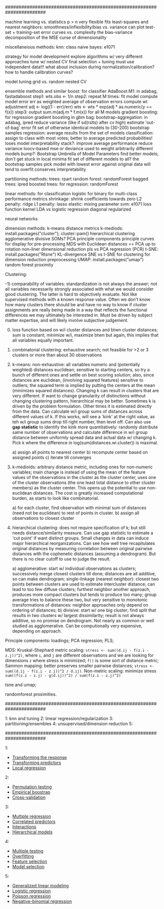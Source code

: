 #######################################################################

machine learning vs. statistics
  p > n
  very flexible fits
  least-squares and nearest neighbors: 
    smoothness/inflexibility/bias vs. variance
    can plot test-set + training-set error curves vs. complexity
  the bias-variance decomposition of the MSE
  curse of dimensionality

miscellaneious methods:
  knn: class
  naive bayes: e1071

strategy for model development
  explore algorithms w/ very different approaches
  tune w/ nested CV
  final selection + tuning must use independent data!!!
    what about inclusion during normalization/calibration?
    how to handle calibration curves?

model tuning
  grid vs. random
  nested CV

ensemble methods and similar
  boost: 
    for classifier AdaBoost.M1: in adabag, fastadaboost
      step1: wts.obs <- 1/n
      step2: repeat M times:
        fit model
        compute model error err as weighted average of observation errors
        compute wt adjustment adj <- log((1 - err)/err)
        wts <- wts * exp(adj * as.numeric(y == f(x))
      step3: output sum.m(adj.m * f.m(x)) for all M models
    gradient boosting:
    for regression gradient boosting in gbm
  bag: bootstrap-aggregation: in adabag, ipred
    reduce variance (like if sd(rslts) after cv high)
    estimate 'out-of-bag' error
    fit set of otherwise identical models to (30-200) bootstrap samples
    regression: average results from the set of models 
    classification: assign to class with most votes; better to average predicted probabilities!
    loses model interpretability
  stack?: 
    improve average performance
    reduce variance
    loocv-based mse or deviance used to weight arbitrarily different models
  bump?: Bootstrap Umbrella of Model Parameters
    find better models; don't get stuck in local minima
    fit set of different models to all? the bootstrap samples
    pick model with lowest error against original data
    will tend to overfit
    conserves interpretability

partitioning methods: 
  trees: rpart
  random forest: randomForest
  bagged trees: ipred
  boosted trees: 
  for regression: randomForest

linear methods:
  for classification
    logistic for binary
    for multi-class
    performance metrics
  shrinkage: shrink coefficients towards zero
    L2 penalty: ridge
    L1 penalty: lasso
  elastic: 
    mixing parameter
  svm: e1071
    loss function
    kernel
  LDA
    vs logistic regression
    diagonal
    regularized

neural networks

dimension methods:
  k-means
    distance metrics
    k-mediods: install.packages("cluster"); cluster::pam()
  hierarchical clustering
    agglomerative
    divisive
  SOMs?
  PCA
    principle components
    principle curves
    for display
    for pre-processing
  MDS
    with Euclidean distances == PCA up to rotation
    non-liner dimensional reduction
  pls
    vs PCA regression (PCR)
  t-SNE: install.packages("Rtsne")
    KL-divergence
    SNE vs t-SNE
    for clustering
    for dimension reduction preprocessing
  UMAP: install.packages("umap")
  random forest proximity


Clustering:

-1) comparability of variables: standardization is not always the answer; not all variables necessarily strongly
      associated with what we would consider good clustering. The latter is hard to objectively evaluate. Not 
      like supervised methods with a known response value. Often we don't know how many clusters there should
      be and have no way to know if cluster assignments are really being made in a way that reflects the functional
      differences we may ultimately be interested in. Must be driven by subject matter expertise, and will likely
      involve subjective judgement.

0) loss function based on w/i cluster distances and btwn cluster distances; sum is constant; minimize w/i, maximize btwn
     but again, this implies that all variables equally important.

1) combinatorial clustering: exhaustive search; not feasible for >2 or 3 clusters or more than about 30 observations

2) k-means: non-exhaustive: all variables numeric and (potentially weighted) distances euclidean; sensitive to starting
     centers, so try a bunch of different ones and settle on best scoring solution; also, since distances are euclidean,
     (involving squared features) sensitive to outliers; the squared term is implied by putting the centers at the 
     mean (minimizes squared distances). Changing k can result in clusters that are very different. If want to change
     granularity of distinctions without changing clustering pattern, hierarchical may be better. Sometimes k is driven
     by the problem formulation. Other times it is estimated directly from the data. Can calculate w/i group sums of 
     distances across different values of k. If this works, will see a 'kink' at the right value, as teh w/i group
     sums drop till right number, then level off. Can also use **gap statistic** to identify the kink more quantitatively:
     randomly distribute same number of observations and calculate difference in w/i group distance between uniformly
     spread data and actual data w/ changing k. Pick k where the difference in log(sum(distances.wi.cluster)) is maximal. 

   a) assign all points to nearest center
   b) recompute center based on assigned points
   c) iterate till converges

3) k-medioids: arbitrary distance metric, including ones for non-numeric variables; main change is instead of using the 
     mean of the feature values of the observations in the cluster as the cluster center, uses one of the cluster observations
     (the one least total distance to other cluster members) as the cluster center. This opens up the potential to use
     non-euclidean distances. The cost is greatly increased computational burden, as starts to look like combinatorial.

   a) for each cluster, find observation with minimal sum of distances (need not be euclidean) to rest of points in cluster.
   b) assign all observations to closest cluster

4) hierarchical clustering: does not require specification of k; but still needs distance/similarity measure. Can use gap
     statistic to estimate a 'cut point' if want distinct groups. Small changes in data can induce major hierarchical
     reorganizations. Can see how well tree recapitulates original distances by measuring correlation between original
     pairwise distances with the cophenetic distances (assuming a dendrogram). But there is no clear cutoff to use to 
     judge the result.

   a) agglomerative: start w/ individual observations as clusters; successively merge closest clusters till done;
        distances are all additive, so can make dendrogram; single-linkage (nearest neighbor): closest two points between
        clusters are used to estimate intercluster distance; can lead to too few diffuse clusters; furthest 
        neighbor another approach, produces more compact clusters but tends to produce too many; group average tries to 
        balance these two, but very sensitive to monotonic transformations of distances: neighbor approaches only depend
        on ordering of distances; 
   b) divisive: start w/ one big cluster; find split that results in two clusters w/ largest dissimilarity; 
        result is not always additive, so no promise on dendrogram. Not nearly as common or well studied as agglomerative.
        Can be computionally very expensive, depending on approach.

Principle components: loadings; PCA regression; PLS; 

MDS: Kruskal-Shephard metric scaling: `stress <- sum((d.ij - f(z.i - z.j))^2)`, where `i`, and `j` are different 
  observations and we are looking for dimensions `z` where stress is minimized; `f()` is some sort of distance metric; 
  Sammon mapping: better preserves smaller pairwise distances; `stress <- sum((d.ij - f(z.i - z.j))^2 / d.ij)`.
  Non-metric scaling: minimize stress `sum((f(z.i - z.j) - g(d.ij))^2) / sum(f(z.i - z.j)^2)`

tsne and umap; 

randomforest proximities.

#######################################################################

1: knn and tuning
2: linear regression/regularization
3: partitioning/ensembles
4: unsupervised/dimension reduction
5: 


#######################################################################

1:
- [Transforming the response](#transforming-the-response)
- [Transforming predictors](#transforming-predictors)
- [Local regression](#multiple-regression)

2:
- [Permutation testing](#permutation-testing)
- [Empirical boostrap](#empirical-bootstrap)
- [Cross-validation](#cross-validation)

3:
- [Multiple regression](#multiple-regression)
- [Correlated predictors](#correlated-predictors)
- [Interactions](#interactions)
- [Hierarchical models](#hierarchical-models)

4:
- [Multiple testing](#multile-testing)
- [Overfitting](#overfitting)
- [Feature selection](#feature-selection)
- [Model selection](#model-selection)

5:
- [Generalized linear modeling](#generalized-linear-modeling)
- [Logistic regression](#logistic-regression)
- [Poisson regression](#poisson-regression)
- [Negative-binomial regression](#negative-binomial-regression)

